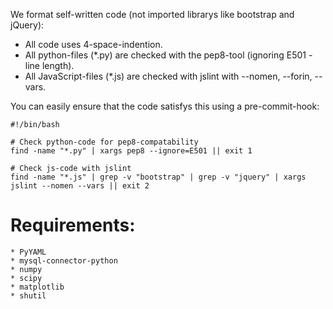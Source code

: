 We format self-written code (not imported librarys like bootstrap and jQuery):
* All code uses 4-space-indention.
* All python-files (*.py) are checked with the pep8-tool (ignoring E501 - line length).
* All JavaScript-files (*.js) are checked with jslint with --nomen, --forin, --vars.

You can easily ensure that the code satisfys this using a pre-commit-hook:

    #!/bin/bash

    # Check python-code for pep8-compatability
    find -name "*.py" | xargs pep8 --ignore=E501 || exit 1

    # Check js-code with jslint
    find -name "*.js" | grep -v "bootstrap" | grep -v "jquery" | xargs jslint --nomen --vars || exit 2


# Requirements:
	* PyYAML
	* mysql-connector-python
	* numpy
	* scipy
	* matplotlib
	* shutil
